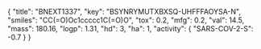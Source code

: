 {
    "title": "BNEXT1337",
    "key": "BSYNRYMUTXBXSQ-UHFFFAOYSA-N",
    "smiles": "CC(=O)Oc1ccccc1C(=O)O",
    "tox": 0.2,
    "mfg": 0.2,
    "val": 14.5,
    "mass": 180.16,
    "logp": 1.31,
    "hd": 3,
    "ha": 1,
    "activity": {
        "SARS-COV-2-S": -0.7
    }
}
